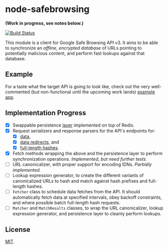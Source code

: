 node-safebrowsing
=================

**(Work in progress, see notes below.)**

[![Build Status](https://travis-ci.org/hellojwilde/node-safebrowsing.svg?branch=master)](https://travis-ci.org/hellojwilde/node-safebrowsing)

This module is a client for Google Safe Browsing API v3. It aims to be able to synchronize an *offline, encrypted database* of URLs pointing to potentially malicious content, and perform fast lookups against that database.

Example
-------

For a taste what the target API is going to look like, check out the very well-commented (but non-functional until the upcoming work lands) [example app](https://github.com/hellojwilde/node-safebrowsing/blob/master/example/app.js).

Implementation Progress
-----------------------

- [x] Swappable persistence [layer](https://github.com/hellojwilde/node-safebrowsing/blob/master/src/caches/RedisCache.js) implemented on top of Redis.
- [x] Request serializers and response parsers for the API's endpoints for:
    - [x] [data](https://github.com/hellojwilde/node-safebrowsing/blob/master/src/io/DataRequestType.js),
    - [x] [data redirects](https://github.com/hellojwilde/node-safebrowsing/blob/master/src/io/DataRedirectRequestType.js), and 
    - [x] [full-length hashes](https://github.com/hellojwilde/node-safebrowsing/blob/master/src/io/FullHashRequestType.js).
- [x] Fetch methods wrapping the above and the persistence layer to perform synchronization operations. *Implemented, but need further tests.*
- [ ] URL canonicalizer, with proper support for encoding IDNs. *Partially implemented.*
- [ ] Lookup expression generator, to create the different variants of canonicalized URLs to hash and match against hash prefixes and full-length hashes.
- [ ] `Fetcher` class to schedule data fetches from the API. It should automatically fetch data at specified intervals, obey backoff constraints, and where possible batch full-length hash requests.
- [ ] `Matcher` and `MatchResults` classes, to wrap the URL canonicalizer, lookup expression generator, and persistence layer to cleanly perform lookups.

License
-------

[MIT](https://github.com/hellojwilde/node-safebrowsing/blob/master/).
